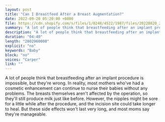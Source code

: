 ```yaml
---
layout: post
title: "Can I Breastfeed After a Breast Augmentation?"
date: 2022-09-20 05:20:00 +0800
file: https://cdn.shopify.com/s/files/1/0248/4522/1987/files/20220820_2.mp3?v=1660958723
summary: "A lot of people think that breastfeeding after an implant procedure is impossible, but they're wrong. In reality, most mothers who've had a cosmetic enhancement can continue to nurse their babies without any problems. The breasts themselves aren't affected by the operation, so they'll still produce milk just like before. However, the nipples might be sore for a little while after the procedure, and the incision site could take longer to heal. But these side effects won't last very long, and most moms say they're manageable."
description: "A lot of people think that breastfeeding after an implant procedure is impossible, but they're wrong. In reality, most mothers who've had a cosmetic enhancement can continue to nurse their babies without any problems. The breasts themselves aren't affected by the operation, so they'll still produce milk just like before. However, the nipples might be sore for a little while after the procedure, and the incision site could take longer to heal. But these side effects won't last very long, and most moms say they're manageable."
duration: "04:40"
length: "2802960000"
explicit: "no"
keywords: "Baby"
block: "no"
voices: "Carper"
link: ""
---
```


A lot of people think that breastfeeding after an implant procedure is impossible, but they're wrong. In reality, most mothers who've had a cosmetic enhancement can continue to nurse their babies without any problems. The breasts themselves aren't affected by the operation, so they'll still produce milk just like before. However, the nipples might be sore for a little while after the procedure, and the incision site could take longer to heal. But these side effects won't last very long, and most moms say they're manageable.
